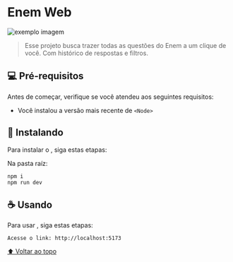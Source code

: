 # Enem Web

<img src="exemplo-image.png" alt="exemplo imagem">

> Esse projeto busca trazer todas as questões do Enem a um clique de você. Com histórico de respostas e filtros.

## 💻 Pré-requisitos

Antes de começar, verifique se você atendeu aos seguintes requisitos:
* Você instalou a versão mais recente de `<Node>`

## 🚀 Instalando <enem-app-web>

Para instalar o <enem-app-web>, siga estas etapas:

Na pasta raíz:
```
npm i
npm run dev
```

## ☕ Usando <enem-app-web>

Para usar <enem-app-web>, siga estas etapas:

```
Acesse o link: http://localhost:5173
```

[⬆ Voltar ao topo](#enem-app-web)<br>
